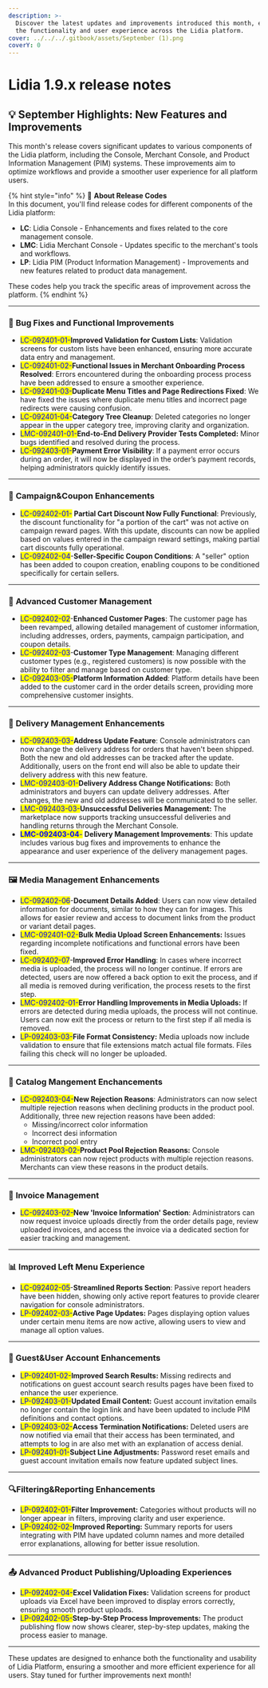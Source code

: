 ```yaml
---
description: >-
  Discover the latest updates and improvements introduced this month, enhancing
  the functionality and user experience across the Lidia platform.
cover: ../../../.gitbook/assets/September (1).png
coverY: 0
---
```


# Lidia 1.9.x release notes

## 💡 **September Highlights: New Features and Improvements**

This month's release covers significant updates to various components of the Lidia platform, including the Console, Merchant Console, and Product Information Management (PIM) systems. These improvements aim to optimize workflows and provide a smoother user experience for all platform users.

{% hint style="info" %}
🔎 **About Release Codes**\
In this document, you'll find release codes for different components of the Lidia platform:

* **LC**: Lidia Console - Enhancements and fixes related to the core management console.
* **LMC**: Lidia Merchant Console - Updates specific to the merchant's tools and workflows.
* **LP**: Lidia PIM (Product Information Management) - Improvements and new features related to product data management.

These codes help you track the specific areas of improvement across the platform.
{% endhint %}

***

### 🚀 **Bug Fixes and Functional Improvements**&#x20;

* <mark style="color:blue;">LC-092401-01-</mark>**Improved Validation for Custom Lists**: Validation screens for custom lists have been enhanced, ensuring more accurate data entry and management.
* <mark style="color:blue;">LC-092401-02-</mark>**Functional Issues in Merchant Onboarding Process Resolved**: Errors encountered during the onboarding process process have been addressed to ensure a smoother experience. &#x20;
* <mark style="color:blue;">LC-092401-03-</mark>**Duplicate Menu Titles and Page Redirections Fixed**: We have fixed the issues where duplicate menu titles and incorrect page redirects were causing confusion. &#x20;
* <mark style="color:blue;">LC-092401-04-</mark>**Category Tree Cleanup**: Deleted categories no longer appear in the upper category tree, improving clarity and organization. &#x20;
* <mark style="color:blue;">LMC-092401-01-</mark>**End-to-End Delivery Provider Tests Completed:** Minor bugs identified and resolved during the process.
* <mark style="color:blue;">LC-092403-01-</mark>**Payment Error Visibility**: If a payment error occurs during an order, it will now be displayed in the order’s payment records, helping administrators quickly identify issues.

***

### 🎫 **Campaign\&Coupon Enhancements**

* <mark style="color:blue;">LC-092402-01-</mark> **Partial Cart Discount Now Fully Functional**: Previously, the discount functionality for "a portion of the cart" was not active on campaign reward pages. With this update, discounts can now be applied based on values entered in the campaign reward settings, making partial cart discounts fully operational.
* <mark style="color:blue;">LC-092402-04</mark>-**Seller-Specific Coupon Conditions**: A "seller" option has been added to coupon creation, enabling coupons to be conditioned specifically for certain sellers.

***

### 👥 **Advanced Customer Management**

* <mark style="color:blue;">LC-092402-02</mark>-**Enhanced Customer Pages**: The customer page has been revamped, allowing detailed management of customer information, including addresses, orders, payments, campaign participation, and coupon details.
* <mark style="color:blue;">LC-092402-03</mark>-**Customer Type Management**: Managing different customer types (e.g., registered customers) is now possible with the ability to filter and manage based on customer type.
* <mark style="color:blue;">LC-092403-05-</mark>**Platform Information Added**: Platform details have been added to the customer card in the order details screen, providing more comprehensive customer insights.

***

### 🚚 **Delivery Management Enhancements**

* <mark style="color:blue;">LC-092403-03-</mark>**Address Update Feature**: Console administrators can now change the delivery address for orders that haven't been shipped. Both the new and old addresses can be tracked after the update. Additionally, users on the front end will also be able to update their delivery address with this new feature.
* <mark style="color:blue;">LMC-092403-01-</mark>**Delivery Address Change Notifications:** Both administrators and buyers can update delivery addresses. After changes, the new and old addresses will be communicated to the seller.
* <mark style="color:blue;">LMC-092403-03-</mark>**Unsuccessful Deliveries Management:** The marketplace now supports tracking unsuccessful deliveries and handling returns through the Merchant Console.
* <mark style="color:blue;">**LMC-092403-04**</mark><mark style="color:blue;">-</mark> **Delivery Management Improvements**: This update includes various bug fixes and improvements to enhance the appearance and user experience of the delivery management pages.

***

### 🖼 **Media Management Enhancements**

* <mark style="color:blue;">LC-092402-06</mark>-**Document Details Added**: Users can now view detailed information for documents, similar to how they can for images. This allows for easier review and access to document links from the product or variant detail pages.
* <mark style="color:blue;">LMC-092401-02-</mark>**Bulk Media Upload Screen Enhancements:** Issues regarding incomplete notifications and functional errors have been fixed.
* <mark style="color:blue;">LC-092402-07</mark>-**Improved Error Handling**: In cases where incorrect media is uploaded, the process will no longer continue. If errors are detected, users are now offered a back option to exit the process, and if all media is removed during verification, the process resets to the first step.
* <mark style="color:blue;">LMC-092402-01-</mark>**Error Handling Improvements in Media Uploads:** If errors are detected during media uploads, the process will not continue. Users can now exit the process or return to the first step if all media is removed.
* <mark style="color:blue;">LP-092403-03-</mark>**File Format Consistency:** Media uploads now include validation to ensure that file extensions match actual file formats. Files failing this check will no longer be uploaded.

***

### 📁 Catalog Mangement Enchancements

* <mark style="color:blue;">LC-092403-04-</mark>**New Rejection Reasons**: Administrators can now select multiple rejection reasons when declining products in the product pool. Additionally, three new rejection reasons have been added:
  * Missing/incorrect color information
  * Incorrect desi information
  * Incorrect pool entry
* <mark style="color:blue;">LMC-092403-02-</mark>**Product Pool Rejection Reasons:** Console administrators can now reject products with multiple rejection reasons. Merchants can view these reasons in the product details.

***

### 📑 **Invoice Management**

* <mark style="color:blue;">LC-092403-02-</mark>**New 'Invoice Information' Section**: Administrators can now request invoice uploads directly from the order details page, review uploaded invoices, and access the invoice via a dedicated section for easier tracking and management.

***

### 📊 **Improved Left Menu Experience** <a href="#improved-left-menu-experience" id="improved-left-menu-experience"></a>

* <mark style="color:blue;">LC-092402-05</mark>-**Streamlined Reports Section**: Passive report headers have been hidden, showing only active report features to provide clearer navigation for console administrators.
* <mark style="color:blue;">LP-092402-03-</mark>**Active Page Updates:** Pages displaying option values under certain menu items are now active, allowing users to view and manage all option values.

***

### **📧 Guest\&User Account Enhancements**

* <mark style="color:blue;">LP-092401-02-</mark>**Improved Search Results:** Missing redirects and notifications on guest account search results pages have been fixed to enhance the user experience.&#x20;
* <mark style="color:blue;">LP-092403-01-</mark>**Updated Email Content:** Guest account invitation emails no longer contain the login link and have been updated to include PIM definitions and contact options.
* <mark style="color:blue;">LP-092403-02-</mark>**Access Termination Notifications:** Deleted users are now notified via email that their access has been terminated, and attempts to log in are also met with an explanation of access denial.
* <mark style="color:blue;">LP-092401-01-</mark>**Subject Line Adjustments:** Password reset emails and guest account invitation emails now feature updated subject lines.&#x20;

***

### &#x20;🔍**Filtering\&Reporting Enhancements**

* <mark style="color:blue;">LP-092402-01-</mark>**Filter Improvement:** Categories without products will no longer appear in filters, improving clarity and user experience.&#x20;
* <mark style="color:blue;">LP-092402-02-</mark>**Improved Reporting:** Summary reports for users integrating with PIM have updated column names and more detailed error explanations, allowing for better issue resolution.

***

### **📤 Advanced Product Publishing/Uploading Experiences**&#x20;

* <mark style="color:blue;">LP-092402-04-</mark>**Excel Validation Fixes:** Validation screens for product uploads via Excel have been improved to display errors correctly, ensuring smooth product uploads.
* <mark style="color:blue;">LP-092402-05-</mark>**Step-by-Step Process Improvements:** The product publishing flow now shows clearer, step-by-step updates, making the process easier to manage.

***

These updates are designed to enhance both the functionality and usability of Lidia Platform, ensuring a smoother and more efficient experience for all users. Stay tuned for further improvements next month!
